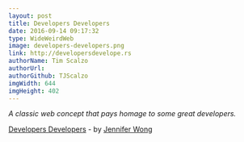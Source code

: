 ```yaml
---
layout: post
title: Developers Developers
date: 2016-09-14 09:17:32
type: WideWeirdWeb
image: developers-developers.png
link: http://developersdevelope.rs
authorName: Tim Scalzo
authorUrl: 
authorGithub: TJScalzo
imgWidth: 644
imgHeight: 402
---
```


_A classic web concept that pays homage to some great developers._



[Developers Developers](http://developersdevelope.rs) - by [Jennifer Wong](http://mochimachine.org)
